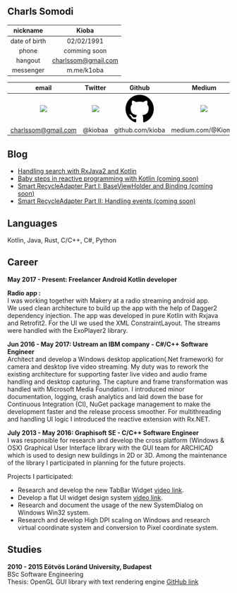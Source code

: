 ## Charls Somodi

|nickname| Kioba|
|:-:|:-:|
|date of birth| 02/02/1991|
|phone| comming soon|
|hangout| charlssom@gmail.com|
|messenger| m.me/k1oba|

|email |Twitter | Github| Medium|
|:-: |:-: |:-:|:-:|
|[![](//main.png)]("mailto:charlssom@gmail.com") |[![](//twitter.png)](https://twitter.com/kiobaa) |[![](https://github.com/kioba/kioba/blob/master/github.png)](https://github.com/kioba)| [![](//medium.png)](https://medium.com/@Kiomio)|
|charlssom@gmail.com | @kiobaa| github.com/kioba|medium.com/@Kiomio|

## Blog
  - [Handling search with RxJava2 and Kotlin](https://medium.com/we-are-makery/handling-search-with-rxjava2-and-kotlin-5ca91d0001a4)  
  - [Baby steps in reactive programming with Kotlin (coming soon)](https://medium.com/@Kiomio)   
  - [Smart RecycleAdapter Part I: BaseViewHolder and Binding (coming soon)](https://medium.com/@Kiomio)  
  - [Smart RecycleAdapter Part II: Handling events (coming soon)](https://medium.com/@Kiomio)  

## Languages
Kotlin, Java, Rust, C/C++, C#, Python
## Career

  **May 2017 - Present: Freelancer Android Kotlin developer**  
  
  **Radio app :**  
I was working together with Makery at a radio streaming android app.  
We used clean architecture to build up the app with the help of Dagger2 dependency injection. The app was developed in pure Kotlin with Rxjava and Retrofit2. For the UI we used the XML ConstraintLayout. The streams were handled with the ExoPlayer2 library.

  **Jun 2016 - May 2017: Ustream an IBM company - C#/C++ Software Engineer**  
  Architect and develop a Windows desktop application(.Net framework) for camera and desktop live video streaming. My duty was to rework the existing architecture for supporting faster live video and audio frame handling and desktop capturing. The capture and frame transformation was handled with Microsoft Media Foundation. I introduced minor documentation, logging, crash analytics and laid down the base for Continuous Integration (CI), NuGet package management to make the development faster and the release process smoother. For multithreading and handling UI logic I introduced the reactive extension with Rx.NET.

**July 2013 - May 2016: Graphisoft SE - C/C++ Software Engineer**  
	   I was responsible for research and develop the cross platform (Windows & OSX) Graphical User Interface library with the GUI team for ARCHICAD which is used to design new buildings in 2D or 3D. Among the maintenance of the library I participated in planning for the future projects.
	   
Projects I participated:  
- Research and develop the new TabBar Widget [video link](https://youtu.be/kF__x0xJ7gc).  
- Develop a flat UI widget design system [video link](https://youtu.be/JVIlzxnnLmA).  
- Research and document the usage of the new SystemDialog on Windows Win32 system.  
- Research and develop High DPI scaling on Windows and research virtual coordinate system and conversion to Pixel coordinate system.  

## Studies

**2010 - 2015 Eötvös Loránd University, Budapest**  
BSc Software Engineering  
Thesis: OpenGL GUI library with text rendering engine [GitHub link](https://github.com/kioba/OGLFontRendering.git)